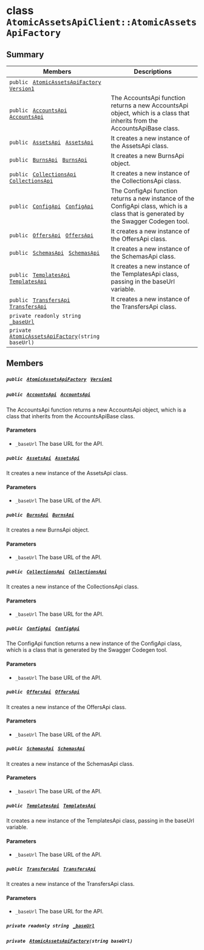 # class `AtomicAssetsApiClient::AtomicAssetsApiFactory` 

## Summary

 Members                                | Descriptions                                
----------------------------------------|---------------------------------------------
`public ` [`AtomicAssetsApiFactory`](#class_atomic_assets_api_client_1_1_atomic_assets_api_factory)` ` [`Version1`](#class_atomic_assets_api_client_1_1_atomic_assets_api_factory_1a9b2847e3c343cbfd3e12f843f1f9e643) | 
`public ` [`AccountsApi`](AtomicAssetsApiClient--Accounts--AccountsApi.md)` ` [`AccountsApi`](#class_atomic_assets_api_client_1_1_atomic_assets_api_factory_1a808178f6c5717502db10ae4c20566e87) | The AccountsApi function returns a new AccountsApi object, which is a class that inherits from the AccountsApiBase class.
`public ` [`AssetsApi`](AtomicAssetsApiClient--Assets--AssetsApi.md)` ` [`AssetsApi`](#class_atomic_assets_api_client_1_1_atomic_assets_api_factory_1afab9b78a486f9cec6e48fee9d42e0f28) | It creates a new instance of the AssetsApi class.
`public ` [`BurnsApi`](AtomicAssetsApiClient--Burns--BurnsApi.md)` ` [`BurnsApi`](#class_atomic_assets_api_client_1_1_atomic_assets_api_factory_1ae30ed25bdfa863e9b034f721340a27b9) | It creates a new BurnsApi object.
`public ` [`CollectionsApi`](AtomicAssetsApiClient--Collections--CollectionsApi.md)` ` [`CollectionsApi`](#class_atomic_assets_api_client_1_1_atomic_assets_api_factory_1aa0c50789d794b1c2cd5cade7288f8172) | It creates a new instance of the CollectionsApi class.
`public ` [`ConfigApi`](AtomicAssetsApiClient--Config--ConfigApi.md)` ` [`ConfigApi`](#class_atomic_assets_api_client_1_1_atomic_assets_api_factory_1a170f55f7a9a00955b9a21992ac926f59) | The ConfigApi function returns a new instance of the ConfigApi class, which is a class that is generated by the Swagger Codegen tool.
`public ` [`OffersApi`](AtomicAssetsApiClient--Offers--OffersApi.md)` ` [`OffersApi`](#class_atomic_assets_api_client_1_1_atomic_assets_api_factory_1a108e2c7848ed84930e436d918ddea129) | It creates a new instance of the OffersApi class.
`public ` [`SchemasApi`](AtomicAssetsApiClient--Schemas--SchemasApi.md)` ` [`SchemasApi`](#class_atomic_assets_api_client_1_1_atomic_assets_api_factory_1a0b02bc3c971c3a9ffad2b4b5e00ca506) | It creates a new instance of the SchemasApi class.
`public ` [`TemplatesApi`](AtomicAssetsApiClient--Templates--TemplatesApi.md)` ` [`TemplatesApi`](#class_atomic_assets_api_client_1_1_atomic_assets_api_factory_1ae436cd2abc8a665c3e06d34a34abcb91) | It creates a new instance of the TemplatesApi class, passing in the baseUrl variable.
`public ` [`TransfersApi`](AtomicAssetsApiClient--Transfers--TransfersApi.md)` ` [`TransfersApi`](#class_atomic_assets_api_client_1_1_atomic_assets_api_factory_1a99c8dcee62833d9aab10b4c702fca109) | It creates a new instance of the TransfersApi class.
`private readonly string ` [`_baseUrl`](#class_atomic_assets_api_client_1_1_atomic_assets_api_factory_1a50e91e46e4294c5dda34da06f1d5824a) | 
`private ` [`AtomicAssetsApiFactory`](#class_atomic_assets_api_client_1_1_atomic_assets_api_factory_1a9c81342da281be342072935492e9fce4)`(string baseUrl)` | 

## Members

##### `public ` [`AtomicAssetsApiFactory`](#class_atomic_assets_api_client_1_1_atomic_assets_api_factory)` ` [`Version1`](#class_atomic_assets_api_client_1_1_atomic_assets_api_factory_1a9b2847e3c343cbfd3e12f843f1f9e643) 

##### `public ` [`AccountsApi`](AtomicAssetsApiClient--Accounts--AccountsApi.md)` ` [`AccountsApi`](#class_atomic_assets_api_client_1_1_atomic_assets_api_factory_1a808178f6c5717502db10ae4c20566e87) 

The AccountsApi function returns a new AccountsApi object, which is a class that inherits from the AccountsApiBase class.

#### Parameters
* `_baseUrl` The base URL for the API.

##### `public ` [`AssetsApi`](AtomicAssetsApiClient--Assets--AssetsApi.md)` ` [`AssetsApi`](#class_atomic_assets_api_client_1_1_atomic_assets_api_factory_1afab9b78a486f9cec6e48fee9d42e0f28) 

It creates a new instance of the AssetsApi class.

#### Parameters
* `_baseUrl` The base URL of the API.

##### `public ` [`BurnsApi`](AtomicAssetsApiClient--Burns--BurnsApi.md)` ` [`BurnsApi`](#class_atomic_assets_api_client_1_1_atomic_assets_api_factory_1ae30ed25bdfa863e9b034f721340a27b9) 

It creates a new BurnsApi object.

#### Parameters
* `_baseUrl` The base URL of the API.

##### `public ` [`CollectionsApi`](AtomicAssetsApiClient--Collections--CollectionsApi.md)` ` [`CollectionsApi`](#class_atomic_assets_api_client_1_1_atomic_assets_api_factory_1aa0c50789d794b1c2cd5cade7288f8172) 

It creates a new instance of the CollectionsApi class.

#### Parameters
* `_baseUrl` The base URL for the API.

##### `public ` [`ConfigApi`](AtomicAssetsApiClient--Config--ConfigApi.md)` ` [`ConfigApi`](#class_atomic_assets_api_client_1_1_atomic_assets_api_factory_1a170f55f7a9a00955b9a21992ac926f59) 

The ConfigApi function returns a new instance of the ConfigApi class, which is a class that is generated by the Swagger Codegen tool.

#### Parameters
* `_baseUrl` The base URL of the API.

##### `public ` [`OffersApi`](AtomicAssetsApiClient--Offers--OffersApi.md)` ` [`OffersApi`](#class_atomic_assets_api_client_1_1_atomic_assets_api_factory_1a108e2c7848ed84930e436d918ddea129) 

It creates a new instance of the OffersApi class.

#### Parameters
* `_baseUrl` The base URL of the API.

##### `public ` [`SchemasApi`](AtomicAssetsApiClient--Schemas--SchemasApi.md)` ` [`SchemasApi`](#class_atomic_assets_api_client_1_1_atomic_assets_api_factory_1a0b02bc3c971c3a9ffad2b4b5e00ca506) 

It creates a new instance of the SchemasApi class.

#### Parameters
* `_baseUrl` The base URL of the API.

##### `public ` [`TemplatesApi`](AtomicAssetsApiClient--Templates--TemplatesApi.md)` ` [`TemplatesApi`](#class_atomic_assets_api_client_1_1_atomic_assets_api_factory_1ae436cd2abc8a665c3e06d34a34abcb91) 

It creates a new instance of the TemplatesApi class, passing in the baseUrl variable.

#### Parameters
* `_baseUrl` The base URL of the API.

##### `public ` [`TransfersApi`](AtomicAssetsApiClient--Transfers--TransfersApi.md)` ` [`TransfersApi`](#class_atomic_assets_api_client_1_1_atomic_assets_api_factory_1a99c8dcee62833d9aab10b4c702fca109) 

It creates a new instance of the TransfersApi class.

#### Parameters
* `_baseUrl` The base URL for the API.

##### `private readonly string ` [`_baseUrl`](#class_atomic_assets_api_client_1_1_atomic_assets_api_factory_1a50e91e46e4294c5dda34da06f1d5824a) 

##### `private ` [`AtomicAssetsApiFactory`](#class_atomic_assets_api_client_1_1_atomic_assets_api_factory_1a9c81342da281be342072935492e9fce4)`(string baseUrl)` 

